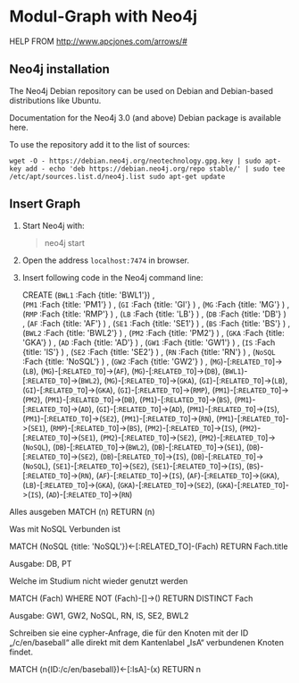 # Modul-Graph with Neo4j
HELP FROM http://www.apcjones.com/arrows/#

## Neo4j installation

The Neo4j Debian repository can be used on Debian and Debian-based distributions like Ubuntu.

Documentation for the Neo4j 3.0 (and above) Debian package is available here.

To use the repository add it to the list of sources:

`wget -O - https://debian.neo4j.org/neotechnology.gpg.key | sudo apt-key add -
echo 'deb https://debian.neo4j.org/repo stable/' | sudo tee /etc/apt/sources.list.d/neo4j.list
sudo apt-get update`


## Insert Graph

1. Start Neo4j with:

    > neo4j start

2. Open the address `localhost:7474` in browser.
 
3. Insert following code in the Neo4j command line:

    CREATE (`BWL1` :Fach {title: 'BWL1'}) ,  
    (`PM1` :Fach {title: 'PM1'} ) ,
  (`GI` :Fach {title: 'GI'} ) ,
  (`MG` :Fach {title: 'MG'} ) ,
  (`RMP` :Fach {title: 'RMP'} ) ,
  (`LB` :Fach {title: 'LB'} ) ,
  (`DB` :Fach {title: 'DB'} ) ,
  (`AF` :Fach {title: 'AF'} ) ,
  (`SE1` :Fach {title: 'SE1'} ) ,
  (`BS` :Fach {title: 'BS'} ) ,
  (`BWL2` :Fach {title: 'BWL2'} ) ,
  (`PM2` :Fach {title: 'PM2'} ) ,
  (`GKA` :Fach {title: 'GKA'} ) ,
  (`AD` :Fach {title: 'AD'} ) ,
  (`GW1` :Fach {title: 'GW1'} ) ,
  (`IS` :Fach {title: 'IS'} ) ,
  (`SE2` :Fach {title: 'SE2'} ) ,
  (`RN` :Fach {title: 'RN'} ) ,
  (`NoSQL` :Fach {title: 'NoSQL'} ) ,
  (`GW2` :Fach {title: 'GW2'} ) ,
  (`MG`)-[:`RELATED_TO`]->(`LB`),
  (`MG`)-[:`RELATED_TO`]->(`AF`),
  (`MG`)-[:`RELATED_TO`]->(`DB`),
  (`BWL1`)-[:`RELATED_TO`]->(`BWL2`),
  (`MG`)-[:`RELATED_TO`]->(`GKA`),
  (`GI`)-[:`RELATED_TO`]->(`LB`),
  (`GI`)-[:`RELATED_TO`]->(`GKA`),
  (`GI`)-[:`RELATED_TO`]->(`RMP`),
  (`PM1`)-[:`RELATED_TO`]->(`PM2`),
  (`PM1`)-[:`RELATED_TO`]->(`DB`),
  (`PM1`)-[:`RELATED_TO`]->(`BS`),
  (`PM1`)-[:`RELATED_TO`]->(`AD`),
  (`GI`)-[:`RELATED_TO`]->(`AD`),
  (`PM1`)-[:`RELATED_TO`]->(`IS`),
  (`PM1`)-[:`RELATED_TO`]->(`SE2`),
  (`PM1`)-[:`RELATED_TO`]->(`RN`),
  (`PM1`)-[:`RELATED_TO`]->(`SE1`),
  (`RMP`)-[:`RELATED_TO`]->(`BS`),
  (`PM2`)-[:`RELATED_TO`]->(`IS`),
  (`PM2`)-[:`RELATED_TO`]->(`SE1`),
  (`PM2`)-[:`RELATED_TO`]->(`SE2`),
  (`PM2`)-[:`RELATED_TO`]->(`NoSQL`),
  (`DB`)-[:`RELATED_TO`]->(`BWL2`),
  (`DB`)-[:`RELATED_TO`]->(`SE1`),
  (`DB`)-[:`RELATED_TO`]->(`SE2`),
  (`DB`)-[:`RELATED_TO`]->(`IS`),
  (`DB`)-[:`RELATED_TO`]->(`NoSQL`),
  (`SE1`)-[:`RELATED_TO`]->(`SE2`),
  (`SE1`)-[:`RELATED_TO`]->(`IS`),
  (`BS`)-[:`RELATED_TO`]->(`RN`),
  (`AF`)-[:`RELATED_TO`]->(`IS`),
  (`AF`)-[:`RELATED_TO`]->(`GKA`),
  (`LB`)-[:`RELATED_TO`]->(`GKA`),
  (`GKA`)-[:`RELATED_TO`]->(`SE2`),
  (`GKA`)-[:`RELATED_TO`]->(`IS`),
  (`AD`)-[:`RELATED_TO`]->(`RN`)
  
  Alles ausgeben
  MATCH (n) RETURN (n)
  
  Was mit NoSQL Verbunden ist
  
  MATCH (NoSQL {title: 'NoSQL'})<-[:RELATED_TO]-(Fach) RETURN Fach.title
  
  Ausgabe: DB, PT
  
  Welche im Studium nicht wieder genutzt werden
  
 MATCH (Fach) WHERE NOT (Fach)-[]->() RETURN DISTINCT Fach
  
  Ausgabe: GW1, GW2, NoSQL, RN, IS, SE2, BWL2

Schreiben sie eine cypher-Anfrage, die für den Knoten mit der 
ID „/c/en/baseball“ alle direkt mit dem Kantenlabel „IsA“ verbundenen Knoten findet.

MATCH (n{ID:/c/en/baseball})<-[:IsA]-(x) RETURN n
